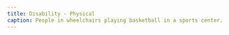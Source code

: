 ```yaml
---
title: Disability - Physical
caption: People in wheelchairs playing basketball in a sports center.
---
```

